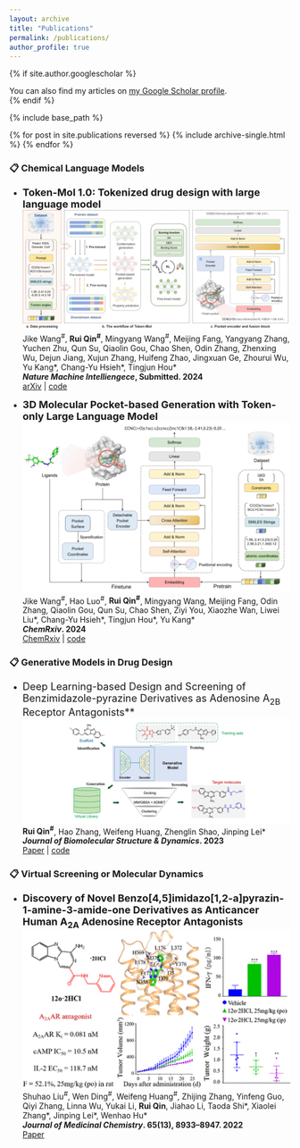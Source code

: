 ```yaml
---
layout: archive
title: "Publications"
permalink: /publications/
author_profile: true
---
```


{% if site.author.googlescholar %}
  <div class="wordwrap">You can also find my articles on <a href="https://scholar.google.com/citations?user=XfIWfBcAAAAJ">my Google Scholar profile</a>.</div>
{% endif %}

{% include base_path %}

{% for post in site.publications reversed %}
  {% include archive-single.html %}
{% endfor %}

<h3>📋 Chemical Language Models</h3>

*   <font size=4>**Token-Mol 1.0: Tokenized drug design with large language model** </font>  
![](/images/Token-Mol.jpg)  
Jike Wang<sup>#</sup>, **Rui Qin<sup>#</sup>**, Mingyang Wang<sup>#</sup>, Meijing Fang, Yangyang Zhang, Yuchen Zhu, Qun Su, Qiaolin Gou, Chao Shen, Odin Zhang, Zhenxing Wu, Dejun Jiang, Xujun Zhang, Huifeng Zhao, Jingxuan Ge, Zhourui Wu, Yu Kang\*, Chang-Yu Hsieh\*, Tingjun Hou\*  
    ***Nature Machine Intelliengece*, Submitted. 2024**  
    [arXiv](https://arxiv.org/abs/2407.07930) | [code](https://github.com/jkwang93/Token-Mol)  

*   <font size=4>**3D Molecular Pocket-based Generation with Token-only Large Language Model** </font>  
![](/images/3DSMILESGPT.png)  
  Jike Wang<sup>#</sup>, Hao Luo<sup>#</sup>, **Rui Qin<sup>#</sup>**, Mingyang Wang, Meijing Fang, Odin Zhang, Qiaolin Gou, Qun Su, Chao Shen, Ziyi You, Xiaozhe Wan, Liwei Liu\*, Chang-Yu Hsieh\*, Tingjun Hou\*, Yu Kang\*  
    ***ChemRxiv*. 2024**  
    [ChemRxiv](http://dx.doi.org/10.26434/chemrxiv-2024-0ckgt) | [code](https://github.com/ashipiling/GPT_3DSMILES)


<h3>📋 Generative Models in Drug Design</h3>

*   <font size=4>Deep Learning-based Design and Screening of Benzimidazole-pyrazine Derivatives as Adenosine A<sub>2B</sub> Receptor Antagonists** </font>  
![](/images/tbsd_a_2295974_uf0001_c.jpg)  
    **Rui Qin<sup>#</sup>**, Hao Zhang, Weifeng Huang, Zhenglin Shao, Jinping Lei\*  
    ***Journal of Biomolecular Structure & Dynamics*. 2023**  
    [Paper](http://dx.doi.org/10.1080/07391102.2023.2295974) | [code](https://github.com/sorui-qin/A2BAR_Antagonists_Design)    


<h3>📋 Virtual Screening or Molecular Dynamics</h3>


*   <font size=4>**Discovery of Novel Benzo[4,5]imidazo[1,2-a]pyrazin-1-amine-3-amide-one Derivatives as Anticancer Human A<sub>2A</sub> Adenosine Receptor Antagonists** </font>  
![](/images/images_medium_jm2c00101_0015.gif)  
Shuhao Liu<sup>#</sup>, Wen Ding<sup>#</sup>, Weifeng Huang<sup>#</sup>, Zhijing Zhang, Yinfeng Guo, Qiyi Zhang, Linna Wu, Yukai Li, **Rui Qin**, Jiahao Li, Taoda Shi\*, Xiaolei Zhang\*, Jinping Lei\*, Wenhao Hu\*  
    ***Journal of Medicinal Chemistry*. 65(13), 8933–8947. 2022**  
    [Paper](https://doi.org/10.1021/acs.jmedchem.2c00101)
